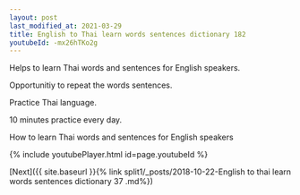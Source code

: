 ```yaml
---
layout: post
last_modified_at: 2021-03-29
title: English to Thai learn words sentences dictionary 182 
youtubeId: -mx26hTKo2g
---
```

 
 
Helps to learn Thai words and sentences for English speakers.

Opportunitiy to repeat the words sentences. 

Practice Thai language. 
 
10 minutes practice every day. 
 
How to learn Thai words and sentences for English speakers 
 
{% include youtubePlayer.html id=page.youtubeId %}
 
 
[Next]({{ site.baseurl }}{% link  split1/_posts/2018-10-22-English to thai learn words sentences dictionary 37 .md%})
 
